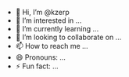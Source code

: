 - 👋 Hi, I’m @kzerp
- 👀 I’m interested in ...
- 🌱 I’m currently learning ...
- 💞️ I’m looking to collaborate on ...
- 📫 How to reach me ...
- 😄 Pronouns: ...
- ⚡ Fun fact: ...

<!---
kzerp/kzerp is a ✨ special ✨ repository because its `README.md` (this file) appears on your GitHub profile.
You can click the Preview link to take a look at your changes.
--->
